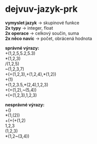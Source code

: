 # dejvuv-jazyk-prk

**vymyslet jazyk** -> skupinové funkce  
**2x typy** -> integer, float  
**2x operace** -> celkový součin, suma  
**2x něco navíc** -> počet, obrácená hodnota

**správné výrazy:**  
+(1,2,5,5.2,5.3)  
\*(1,2,3)  
/(1,2,5)  
\~(1,2,3,7)  
+(+(1,2,3),+(1,2,4),\*(1,2))  
+(1)  
+(1,2,3.5,*(2,4),1,2,3)  
+(+(1,2),~(5,4))  
+(+(1,2,3),1,2,3)  

**nesprávné výrazy:**  
+()  
*(1,(2))  
+(+(+(1,2)  
1,2,3  
(1,2,3)  
*(1,2~(3,4))  
